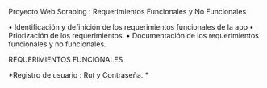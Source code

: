 Proyecto Web Scraping
: Requerimientos Funcionales y No Funcionales 

• Identificación y definición de los requerimientos funcionales de la app
• Priorización de los requerimientos.
• Documentación de los requerimientos funcionales y no funcionales.

REQUERIMIENTOS FUNCIONALES

*Registro de usuario : Rut y Contraseña.
*
